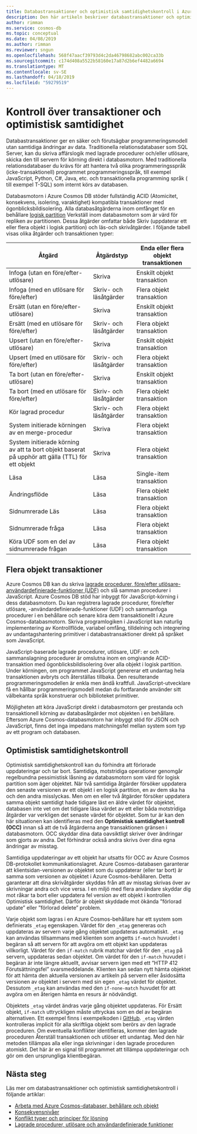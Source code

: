 ```yaml
---
title: Databastransaktioner och optimistisk samtidighetskontroll i Azure Cosmos DB
description: Den här artikeln beskriver databastransaktioner och optimistisk samtidighetskontroll i Azure Cosmos DB
author: rimman
ms.service: cosmos-db
ms.topic: conceptual
ms.date: 04/08/2019
ms.author: rimman
ms.reviewer: sngun
ms.openlocfilehash: 568f47aacf39793d4c2da46798682abc002ca33b
ms.sourcegitcommit: c174d408a5522b58160e17a87d2b6ef4482a6694
ms.translationtype: MT
ms.contentlocale: sv-SE
ms.lasthandoff: 04/18/2019
ms.locfileid: "59279519"
---
```

# <a name="transactions-and-optimistic-concurrency-control"></a>Kontroll över transaktioner och optimistisk samtidighet

Databastransaktioner ger en säker och förutsägbar programmeringsmodell utan samtidiga ändringar av data. Traditionella relationsdatabaser som SQL Server, kan du skriva affärslogik med lagrade procedurer och/eller utlösare, skicka den till servern för körning direkt i databasmotorn. Med traditionella relationsdatabaser du krävs för att hantera två olika programmeringsspråk (icke-transaktionell) programmet programmeringsspråk, till exempel JavaScript, Python, C#, Java, etc. och transaktionella programming språk ( till exempel T-SQL) som internt körs av databasen.

Databasmotorn i Azure Cosmos DB stöder fullständig ACID (Atomicitet, konsekvens, isolering, varaktighet) kompatibla transaktioner med ögonblicksbildisolering. Alla databasåtgärderna inom omfånget för en behållare [logisk partition](partition-data.md) Verkställ inom databasmotorn som är värd för repliken av partitionen. Dessa åtgärder omfattar både Skriv (uppdaterar ett eller flera objekt i logisk partition) och läs-och skrivåtgärder. I följande tabell visas olika åtgärder och transaktionen typer:

| **Åtgärd**  | **Åtgärdstyp** | **Enda eller flera objekt transaktionen** |
|---------|---------|---------|
| Infoga (utan en före/efter-utlösare) | Skriva | Enskilt objekt transaktion |
| Infoga (med en utlösare för före/efter) | Skriv- och läsåtgärder | Flera objekt transaktion |
| Ersätt (utan en före/efter-utlösare) | Skriva | Enskilt objekt transaktion |
| Ersätt (med en utlösare för före/efter) | Skriv- och läsåtgärder | Flera objekt transaktion |
| Upsert (utan en före/efter-utlösare) | Skriva | Enskilt objekt transaktion |
| Upsert (med en utlösare för före/efter) | Skriv- och läsåtgärder | Flera objekt transaktion |
| Ta bort (utan en före/efter-utlösare) | Skriva | Enskilt objekt transaktion |
| Ta bort (med en utlösare för före/efter) | Skriv- och läsåtgärder | Flera objekt transaktion |
| Kör lagrad procedur | Skriv- och läsåtgärder | Flera objekt transaktion |
| System initierade körningen av en merge-procedur | Skriva | Flera objekt transaktion |
| System initierade körning av att ta bort objekt baserat på upphör att gälla (TTL) för ett objekt | Skriva | Flera objekt transaktion |
| Läsa | Läsa | Single-item transaktion |
| Ändringsflöde | Läsa | Flera objekt transaktion |
| Sidnumrerade Läs | Läsa | Flera objekt transaktion |
| Sidnumrerade fråga | Läsa | Flera objekt transaktion |
| Köra UDF som en del av sidnumrerade frågan | Läsa | Flera objekt transaktion |

## <a name="multi-item-transactions"></a>Flera objekt transaktioner

Azure Cosmos DB kan du skriva [lagrade procedurer, före/efter utlösare-användardefinierade-funktioner (UDF)](stored-procedures-triggers-udfs.md) och slå samman procedurer i JavaScript. Azure Cosmos DB stöd har inbyggt för JavaScript-körning i dess databasmotorn. Du kan registrera lagrade procedurer, före/efter utlösare, -användardefinierade-funktioner (UDF) och sammanfoga procedurer i en behållare och senare köra dem transaktionellt i Azure Cosmos-databasmotorn. Skriva programlogiken i JavaScript kan naturlig implementering av Kontrollflöde, variabel omfång, tilldelning och integrering av undantagshantering primitiver i databastransaktioner direkt på språket som JavaScript.

JavaScript-baserade lagrade procedurer, utlösare, UDF: er och sammanslagning procedurer är omslutna inom en omgivande ACID-transaktion med ögonblicksbildisolering över alla objekt i logisk partition. Under körningen, om programmet JavaScript genererar ett undantag hela transaktionen avbryts och återställas tillbaka. Den resulterande programmeringsmodellen är enkla men ändå kraftfull. JavaScript-utvecklare få en hållbar programmeringsmodell medan du fortfarande använder sitt välbekanta språk konstruerar och biblioteket primitiver.

Möjligheten att köra JavaScript direkt i databasmotorn ger prestanda och transaktionell körning av databasåtgärder mot objekten i en behållare. Eftersom Azure Cosmos-databasmotorn har inbyggt stöd för JSON och JavaScript, finns det inga impedans matchningsfel mellan system som typ av ett program och databasen.

## <a name="optimistic-concurrency-control"></a>Optimistisk samtidighetskontroll 

Optimistisk samtidighetskontroll kan du förhindra att förlorade uppdateringar och tar bort. Samtidiga, motstridiga operationer genomgår regelbundna pessimistisk låsning av databasmotorn som värd för logisk partition som äger objektet. När två samtidiga åtgärder försöker uppdatera den senaste versionen av ett objekt i en logisk partition, en av dem ska ha och den andra misslyckas. Men om en eller två åtgärder försöker uppdatera samma objekt samtidigt hade tidigare läst en äldre värdet för objektet, databasen inte vet om det tidigare läsa värdet av ett eller båda motstridiga åtgärder var verkligen det senaste värdet för objektet. Som tur är kan den här situationen kan identifieras med den **Optimistisk samtidighet kontroll (OCC)** innan så att de två åtgärderna ange transaktionen gränsen i databasmotorn. OCC skyddar dina data oavsiktligt skriver över ändringar som gjorts av andra. Det förhindrar också andra skrivs över dina egna ändringar av misstag.

Samtidiga uppdateringar av ett objekt har utsatts för OCC av Azure Cosmos DB-protokollet kommunikationslagret. Azure Cosmos-databasen garanterar att klientsidan-versionen av objektet som du uppdaterar (eller tar bort) är samma som versionen av objektet i Azure Cosmos-behållaren. Detta garanterar att dina skrivåtgärder skyddas från att av misstag skrivas över av skrivningar andra och vice versa. I en miljö med flera användare skyddar dig mot råkar ta bort eller uppdatera fel version av ett objekt i kontrollen Optimistisk samtidighet. Därför är objekt skyddade mot ökända ”förlorad update” eller ”förlorad delete” problem.

Varje objekt som lagras i en Azure Cosmos-behållare har ett system som definierats `_etag` egenskapen. Värdet för den `_etag` genereras och uppdateras av servern varje gång objektet uppdateras automatiskt. `_etag` kan användas tillsammans med klienten som angetts `if-match` huvudet i begäran så att servern för att avgöra om ett objekt kan uppdateras villkorligt. Värdet för den `if-match` rubrik matchar värdet för den `_etag` på servern, uppdateras sedan objektet. Om värdet för den `if-match` huvudet i begäran är inte längre aktuellt, avvisar servern igen med ett ”HTTP 412 Förutsättningsfel” svarsmeddelande. Klienten kan sedan nytt hämta objektet för att hämta den aktuella versionen av artikeln på servern eller åsidosätta versionen av objektet i servern med sin egen `_etag` värdet för objektet. Dessutom `_etag` kan användas med den `if-none-match` huvudet för att avgöra om en återigen hämta en resurs är nödvändigt. 

Objektets `_etag` värdet ändras varje gång objektet uppdateras. För Ersätt objekt, `if-match` uttryckligen måste uttryckas som en del av begäran alternativen. Ett exempel finns i exempelkoden i [GitHub](https://github.com/Azure/azure-documentdb-dotnet/blob/master/samples/code-samples/DocumentManagement/Program.cs#L398-L446). `_etag` värden kontrolleras implicit för alla skriftliga objekt som berörs av den lagrade proceduren. Om eventuella konflikter identifieras, kommer den lagrade proceduren Återställ transaktionen och utlöser ett undantag. Med den här metoden tillämpas alla eller inga skrivningar i den lagrade proceduren atomiskt. Det här är en signal till programmet att tillämpa uppdateringar och gör om den ursprungliga klientbegäran.

## <a name="next-steps"></a>Nästa steg

Läs mer om databastransaktioner och optimistisk samtidighetskontroll i följande artiklar:

- [Arbeta med Azure Cosmos-databaser, behållare och objekt](databases-containers-items.md)
- [Konsekvensnivåer](consistency-levels.md)
- [Konflikt typer och principer för lösning](conflict-resolution-policies.md)
- [Lagrade procedurer, utlösare och användardefinierade funktioner](stored-procedures-triggers-udfs.md)
